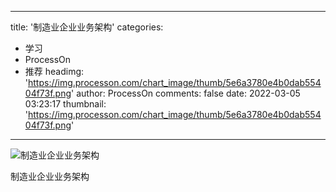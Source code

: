 
---
title: '制造业企业业务架构'
categories: 
 - 学习
 - ProcessOn
 - 推荐
headimg: 'https://img.processon.com/chart_image/thumb/5e6a3780e4b0dab55404f73f.png'
author: ProcessOn
comments: false
date: 2022-03-05 03:23:17
thumbnail: 'https://img.processon.com/chart_image/thumb/5e6a3780e4b0dab55404f73f.png'
---

<div>   
<img class="thumb" alt="制造业企业业务架构" src="https://img.processon.com/chart_image/thumb/5e6a3780e4b0dab55404f73f.png" referrerpolicy="no-referrer">
<p>制造业企业业务架构</p>  
</div>
            